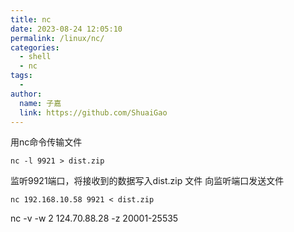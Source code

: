 ```yaml
---
title: nc
date: 2023-08-24 12:05:10
permalink: /linux/nc/
categories:
  - shell
  - nc
tags:
  -
author:
  name: 子嘉
  link: https://github.com/ShuaiGao
---
```


用nc命令传输文件
```shell
nc -l 9921 > dist.zip
```

监听9921端口，将接收到的数据写入dist.zip 文件
向监听端口发送文件
```shell
nc 192.168.10.58 9921 < dist.zip
```

nc -v -w 2 124.70.88.28 -z 20001-25535